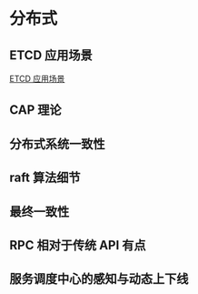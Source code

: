 # 分布式

## ETCD 应用场景

[ETCD 应用场景](https://tonydeng.github.io/2015/10/19/etcd-application-scenarios/)

## CAP 理论

## 分布式系统一致性

## raft 算法细节

## 最终一致性

## RPC 相对于传统 API 有点

## 服务调度中心的感知与动态上下线

